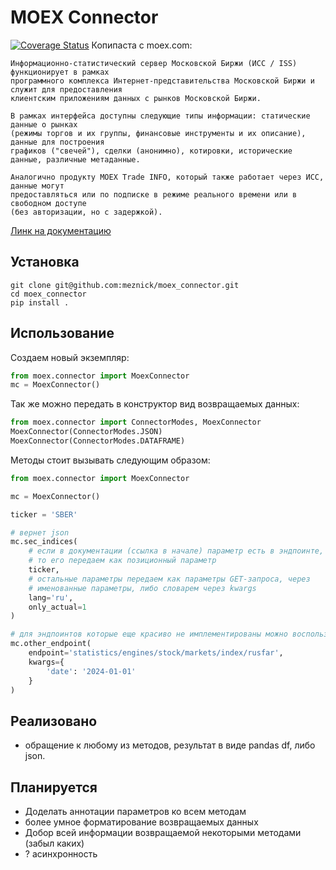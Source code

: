 # MOEX Connector
[![Coverage Status](https://coveralls.io/repos/github/meznick/moex_connector/badge.svg?branch=%24%7BGITHUB_REF%23%23%2A/%7D)](https://coveralls.io/github/meznick/moex_connector?branch=main)
Копипаста с moex.com:
```
Информационно-статистический сервер Московской Биржи (ИСС / ISS) функционирует в рамках 
программного комплекса Интернет-представительства Московской Биржи и служит для предоставления 
клиентским приложениям данных с рынков Московской Биржи.

В рамках интерфейса доступны следующие типы информации: статические данные о рынках 
(режимы торгов и их группы, финансовые инструменты и их описание), данные для построения 
графиков ("свечей"), сделки (анонимно), котировки, исторические данные, различные метаданные.

Аналогично продукту MOEX Trade INFO, который также работает через ИСС, данные могут 
предоставляться или по подписке в режиме реального времени или в свободном доступе 
(без авторизации, но с задержкой).
```
[Линк на документацию](https://iss.moex.com/iss/reference/)

## Установка
```shell
git clone git@github.com:meznick/moex_connector.git
cd moex_connector
pip install .
``` 

## Использование
Создаем новый экземпляр:
```python
from moex.connector import MoexConnector
mc = MoexConnector()
```
Так же можно передать в конструктор вид возвращаемых данных:
```python
from moex.connector import ConnectorModes, MoexConnector
MoexConnector(ConnectorModes.JSON)
MoexConnector(ConnectorModes.DATAFRAME)
```
Методы стоит вызывать следующим образом:
```python
from moex.connector import MoexConnector

mc = MoexConnector()

ticker = 'SBER'

# вернет json
mc.sec_indices(
    # если в документации (ссылка в начале) параметр есть в эндпоинте,
    # то его передаем как позиционный параметр
    ticker,
    # остальные параметры передаем как параметры GET-запроса, через
    # именованные параметры, либо словарем через kwargs
    lang='ru',
    only_actual=1
)

# для эндпоинтов которые еще красиво не имплементированы можно воспользоваться
mc.other_endpoint(
    endpoint='statistics/engines/stock/markets/index/rusfar',
    kwargs={
        'date': '2024-01-01'
    }
)
```

## Реализовано
- обращение к любому из методов, результат в виде pandas df, либо json.

## Планируется
- Доделать аннотации параметров ко всем методам
- более умное форматирование возвращаемых данных
- Добор всей информации возвращаемой некоторыми методами (забыл каких)
- ? асинхронность
